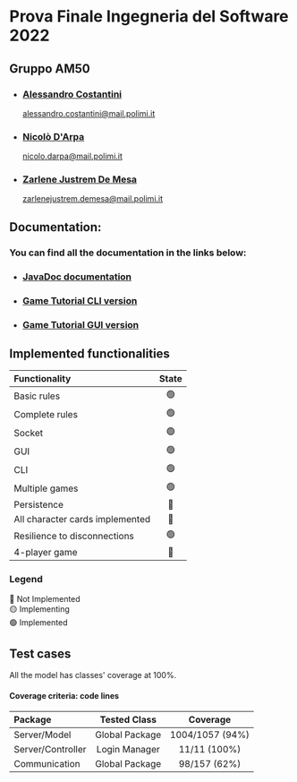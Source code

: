 # Prova Finale Ingegneria del Software 2022
## Gruppo AM50


- ### [Alessandro Costantini](https://github.com/alessandro-costantini)
  alessandro.costantini@mail.polimi.it
- ### [Nicolò D'Arpa](https://github.com/nicolodarpa)
  nicolo.darpa@mail.polimi.it
- ### [Zarlene Justrem De Mesa](https://github.com/ZarleneDeMesa)
  zarlenejustrem.demesa@mail.polimi.it


## Documentation:

### You can find all the documentation in the links below:
- ### [JavaDoc documentation](https://nicolodarpa.github.io/JavaDocFinale/)
- ### [Game Tutorial CLI version](https://github.com/nicolodarpa/ingsw2022-AM50/blob/master/Deliverables/GameTutorial.pdf)
- ### [Game Tutorial GUI version](https://github.com/nicolodarpa/ingsw2022-AM50/blob/master/Deliverables/GuideEriantysGUI.pdf)



## Implemented functionalities

| Functionality    |                       State                        |
|:-----------------|:--------------------------------------------------:|
| Basic rules      | 🟢 |
| Complete rules   | 🟢 |
| Socket           | 🟢 |
| GUI              | 🟢 |
| CLI              | 🟢 |
| Multiple games   | 🟢 |
| Persistence      | 🔴 |
| All character cards implemented | 🔴 |
| Resilience to disconnections  | 🟢 |
| 4-player game    | 🔴 |

### Legend <br>
🔴 Not Implemented  
🟡 Implementing  
🟢 Implemented 

## Test cases

All the model has classes' coverage at 100%.
#### Coverage criteria: code lines


| Package           |  Tested Class  |    Coverage     |
|:------------------|:--------------:|:---------------:|
| Server/Model      | Global Package | 1004/1057 (94%) |
| Server/Controller | Login Manager  |  11/11 (100%)   |
| Communication     | Global Package |  98/157 (62%)   |



